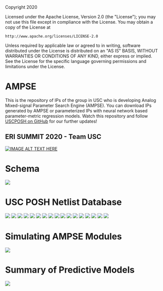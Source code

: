 Copyright 2020

Licensed under the Apache License, Version 2.0 (the "License");
you may not use this file except in compliance with the License.
You may obtain a copy of the License at

    http://www.apache.org/licenses/LICENSE-2.0

Unless required by applicable law or agreed to in writing, software
distributed under the License is distributed on an "AS IS" BASIS,
WITHOUT WARRANTIES OR CONDITIONS OF ANY KIND, either express or implied.
See the License for the specific language governing permissions and
limitations under the License.

# AMPSE 
This is the repository of IPs of the group in USC who is developing Analog Mixed-signal Parameter Search Engine (AMPSE). You can download IPs generated by AMPSE or parameterized IPs with neural network based parameter-metric regression models. Watch this repository and follow [USCPOSH on GitHub](https://github.com/USCPOSH) for our further updates!

## ERI SUMMIT 2020 - Team USC
[![IMAGE ALT TEXT HERE](http://img.youtube.com/vi/5GZ-xwa8zJw/0.jpg)](https://www.youtube.com/watch?v=5GZ-xwa8zJw)

# Schema
<img src="Documentation/images/Schema_AMPSE.png">

# USC POSH Netlist Database
<img src="Documentation/images/USC_POSH_netlist_database_Page_01.png">
<img src="Documentation/images/USC_POSH_netlist_database_Page_02.png">
<img src="Documentation/images/USC_POSH_netlist_database_Page_03.png">
<img src="Documentation/images/USC_POSH_netlist_database_Page_04.png">
<img src="Documentation/images/USC_POSH_netlist_database_Page_05.png">
<img src="Documentation/images/USC_POSH_netlist_database_Page_06.png">
<img src="Documentation/images/USC_POSH_netlist_database_Page_07.png">
<img src="Documentation/images/USC_POSH_netlist_database_Page_08.png">
<img src="Documentation/images/USC_POSH_netlist_database_Page_09.png">
<img src="Documentation/images/USC_POSH_netlist_database_Page_10.png">
<img src="Documentation/images/USC_POSH_netlist_database_Page_11.png">
<img src="Documentation/images/USC_POSH_netlist_database_Page_12.png">
<img src="Documentation/images/USC_POSH_netlist_database_Page_13.png">
<img src="Documentation/images/USC_POSH_netlist_database_Page_14.png">
<img src="Documentation/images/USC_POSH_netlist_database_Page_15.png">
<img src="Documentation/images/USC_POSH_netlist_database_Page_16.png">
<img src="Documentation/images/USC_POSH_netlist_database_Page_17.png">

# Simulating AMPSE Modules
<img src="Documentation/images/Simulating_AMPSE_modules.png">

# Summary of Predictive Models
<img src="Documentation/images/Summary_of_predictive_models.png">
